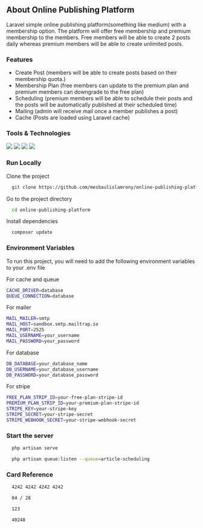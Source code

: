 ## About Online Publishing Platform

Laravel simple online publishing platform(something like medium) with a membership option. The platform will offer free membership and premium membership to the members. Free members will be able to create 2 posts daily whereas premium members will be able to create unlimited posts.

### Features
- Create Post (members will be able to create posts based on their membership quota.)
- Membership Plan (free members can update to the premium plan and premium members can downgrade to the free plan)
- Scheduling (premium members will be able to schedule their posts and the posts will be automatically published at their scheduled time)
- Mailing (admin will receive mail once a member publishes a post)
- Cache (Posts are loaded using Laravel cache)


### Tools & Technologies

<p align="left">
  <img src="https://img.shields.io/static/v1?label=PHP&message=^8.0.2&color=red">
  <img src="https://img.shields.io/static/v1?label=Laravel&message=^9.19&color=red">
  <img src="https://img.shields.io/static/v1?label=Stripe&message=^14.8&color=">
  <img src="https://img.shields.io/static/v1?label=Bootstrap&message=5.3.0-alpha1&color=">
</p>


### Run Locally

Clone the project

```bash
  git clone https://github.com/mesbaulislamrony/online-publishing-platform
```

Go to the project directory

```bash
  cd online-publishing-platform
```

Install dependencies

```bash
  composer update
```

### Environment Variables

To run this project, you will need to add the following environment variables to your .env file

For cache and queue
```bash
CACHE_DRIVER=database
QUEUE_CONNECTION=database
```

For mailer

```bash
MAIL_MAILER=smtp
MAIL_HOST=sandbox.smtp.mailtrap.io
MAIL_PORT=2525
MAIL_USERNAME=your_username
MAIL_PASSWORD=your_password
```

For database

```bash
DB_DATABASE=your_database_name
DB_USERNAME=your_database_username
DB_PASSWORD=your_database_password
```

For stripe

```bash
FREE_PLAN_STRIP_ID=your-free-plan-stripe-id
PREMIUM_PLAN_STRIP_ID=your-premium-plan-stripe-id
STRIPE_KEY=your-stripe-key
STRIPE_SECRET=your-stripe-secret
STRIPE_WEBHOOK_SECRET=your-stripe-webhook-secret
```

### Start the server

```bash
  php artisan serve
```

```bash
  php artisan queue:listen --queue=article-scheduling
```

### Card Reference

```bash
  4242 4242 4242 4242
```

```bash
  04 / 28
```

```bash
  123
```

```bash
  40248
```
